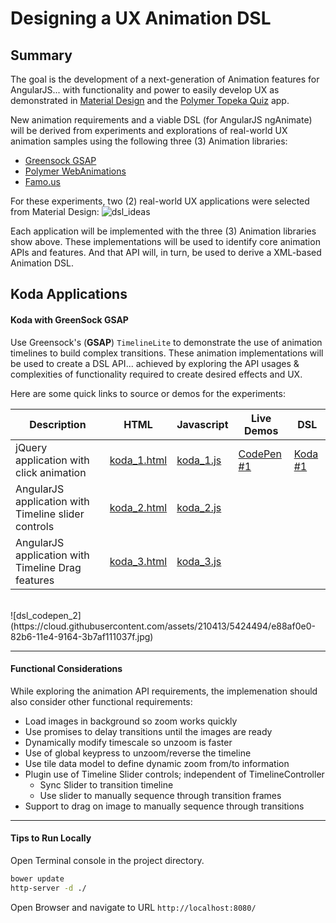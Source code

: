 # Designing a UX Animation DSL

## Summary

The goal is the development of a next-generation of Animation features for AngularJS... with functionality and power to easily develop UX as demonstrated in [Material Design](http://www.google.com/design/spec/material-design/introduction.html) and the [Polymer Topeka Quiz](https://www.polymer-project.org/apps/topeka/) app.

New animation requirements and a viable DSL (for AngularJS ngAnimate) will be derived from experiments and explorations of real-world UX animation samples using the following three (3) Animation libraries:

*  [Greensock GSAP](https://github.com/greensock/GreenSock-JS)
*  [Polymer WebAnimations](https://github.com/web-animations/web-animations-js)
*  [Famo.us](http://famo.us/)

For these experiments, two (2) real-world UX applications were selected from Material Design: 
![dsl_ideas](https://cloud.githubusercontent.com/assets/210413/5424470/0d8c746e-82b6-11e4-92ba-3c76a5b89807.jpg)

Each application will be implemented with the three (3) Animation libraries show above. These implementations will be used to identify core animation APIs and features. And that API will, in turn, be used to derive a XML-based Animation DSL.

## Koda Applications

#### Koda with GreenSock GSAP 

Use Greensock's (**GSAP**) `TimelineLite` to demonstrate the use of animation timelines to build complex transitions. These animation implementations will be used to create a DSL API... achieved by exploring the API usages & complexities of functionality required to create desired effects and UX.

Here are some quick links to source or demos for the experiments:

| Description | HTML | Javascript | Live Demos | DSL |
|--------|--------|--------|--------|--------|
| jQuery application with click animation | [koda_1.html](src/koda_1.html) |  [koda_1.js](src/assets/js/koda_1.js) | [CodePen #1](http://codepen.io/ThomasBurleson/pen/OPMgqj) | [Koda #1](https://github.com/ThomasBurleson/angularjs-animations-dsl/tree/master/docs/dsl) | 
| AngularJS application with Timeline slider controls | [koda_2.html](src/koda_2.html) |  [koda_2.js](src/assets/js/koda_2.js) |  | |
| AngularJS application with Timeline Drag features | [koda_3.html](src/koda_3.html) |  [koda_3.js](src/assets/js/koda_3.js) |  | |
<br/>
![dsl_codepen_2](https://cloud.githubusercontent.com/assets/210413/5424494/e88af0e0-82b6-11e4-9164-3b7af111037f.jpg)

---

#### Functional Considerations

While exploring the animation API requirements, the implemenation should also consider other functional requirements:

- Load images in background so zoom works quickly
- Use promises to delay transitions until the images are ready
- Dynamically modify timescale so unzoom is faster
- Use of global keypress to unzoom/reverse the timeline
- Use tile data model to define dynamic zoom from/to information
- Plugin use of Timeline Slider controls; independent of TimelineController
  - Sync Slider to transition timeline
  - Use slider to manually sequence through transition frames
- Support to drag on image to manually sequence through transitions

---

#### Tips to Run Locally

Open Terminal console in the project directory.

```sh
bower update
http-server -d ./
```

Open Browser and navigate to URL `http://localhost:8080/`
